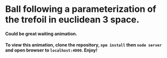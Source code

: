 # Ball following a parameterization of the trefoil in euclidean 3 space.

#### Could be great waiting animation.

#### To view this animation, clone the repository, `npm install` then `node server` and open browser to `localhost:4000`. Enjoy!

